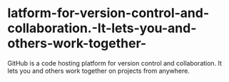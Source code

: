 # latform-for-version-control-and-collaboration.-It-lets-you-and-others-work-together-
GitHub is a code hosting platform for version control and collaboration. It lets you and others work together on projects from anywhere.
